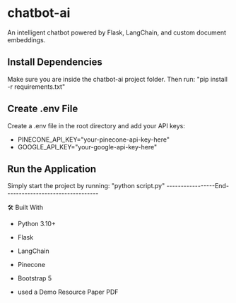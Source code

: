# chatbot-ai

An intelligent chatbot powered by Flask, LangChain, and custom document embeddings.

## Install Dependencies

Make sure you are inside the chatbot-ai project folder. Then run: "pip install -r requirements.txt"

## Create .env File

Create a .env file in the root directory and add your API keys:

- PINECONE_API_KEY="your-pinecone-api-key-here"
- GOOGLE_API_KEY="your-google-api-key-here"

## Run the Application

Simply start the project by running: "python script.py"
-----------------End---------------------------------

🛠 Built With

- Python 3.10+

- Flask

- LangChain

- Pinecone

- Bootstrap 5

- used a Demo Resource Paper PDF
